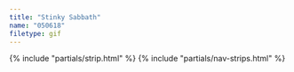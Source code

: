 ```yaml
---
title: "Stinky Sabbath"
name: "050618"
filetype: gif
---
```


{% include "partials/strip.html" %}
{% include "partials/nav-strips.html" %}